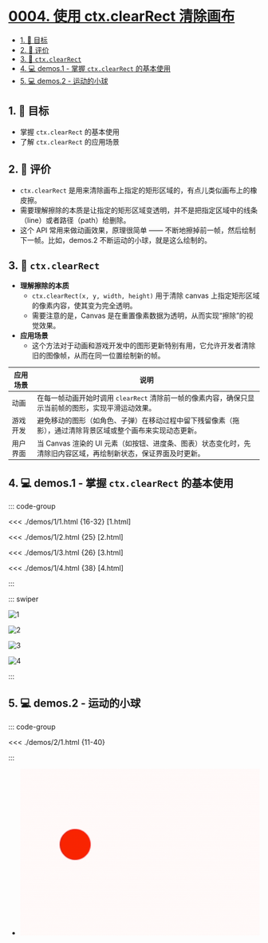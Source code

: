 # [0004. 使用 ctx.clearRect 清除画布](https://github.com/Tdahuyou/TNotes.canvas/tree/main/notes/0004.%20%E4%BD%BF%E7%94%A8%20ctx.clearRect%20%E6%B8%85%E9%99%A4%E7%94%BB%E5%B8%83)

<!-- region:toc -->

- [1. 🎯 目标](#1--目标)
- [2. 🫧 评价](#2--评价)
- [3. 📒 `ctx.clearRect`](#3--ctxclearrect)
- [4. 💻 demos.1 - 掌握 `ctx.clearRect` 的基本使用](#4--demos1---掌握-ctxclearrect-的基本使用)
- [5. 💻 demos.2 - 运动的小球](#5--demos2---运动的小球)

<!-- endregion:toc -->

## 1. 🎯 目标

- 掌握 `ctx.clearRect` 的基本使用
- 了解 `ctx.clearRect` 的应用场景

## 2. 🫧 评价

- `ctx.clearRect` 是用来清除画布上指定的矩形区域的，有点儿类似画布上的橡皮擦。
- 需要理解擦除的本质是让指定的矩形区域变透明，并不是把指定区域中的线条（line）或者路径（path）给删除。
- 这个 API 常用来做动画效果，原理很简单 —— 不断地擦掉前一帧，然后绘制下一帧。比如，demos.2 不断运动的小球，就是这么绘制的。

## 3. 📒 `ctx.clearRect`

- **理解擦除的本质**
  - `ctx.clearRect(x, y, width, height)` 用于清除 canvas 上指定矩形区域的像素内容，使其变为完全透明。
  - 需要注意的是，Canvas 是在重置像素数据为透明，从而实现“擦除”的视觉效果。
- **应用场景**
  - 这个方法对于动画和游戏开发中的图形更新特别有用，它允许开发者清除旧的图像帧，从而在同一位置绘制新的帧。

| 应用场景 | 说明 |
| --- | --- |
| 动画 | 在每一帧动画开始时调用 `clearRect` 清除前一帧的像素内容，确保只显示当前帧的图形，实现平滑运动效果。 |
| 游戏开发 | 避免移动的图形（如角色、子弹）在移动过程中留下残留像素（拖影），通过清除背景区域或整个画布来实现动态更新。 |
| 用户界面 | 当 Canvas 渲染的 UI 元素（如按钮、进度条、图表）状态变化时，先清除旧内容区域，再绘制新状态，保证界面及时更新。 |

## 4. 💻 demos.1 - 掌握 `ctx.clearRect` 的基本使用

::: code-group

<<< ./demos/1/1.html {16-32} [1.html]

<<< ./demos/1/2.html {25} [2.html]

<<< ./demos/1/3.html {26} [3.html]

<<< ./demos/1/4.html {38} [4.html]

:::

::: swiper

![1](https://cdn.jsdelivr.net/gh/Tdahuyou/imgs@main/2024-10-03-22-50-14.png)

![2](https://cdn.jsdelivr.net/gh/Tdahuyou/imgs@main/2024-10-03-22-51-05.png)

![3](https://cdn.jsdelivr.net/gh/Tdahuyou/imgs@main/2024-10-03-22-51-24.png)

![4](https://cdn.jsdelivr.net/gh/Tdahuyou/imgs@main/2024-10-03-22-51-38.png)

:::

## 5. 💻 demos.2 - 运动的小球

::: code-group

<<< ./demos/2/1.html {11-40}

:::

- ![svg](./assets/2.gif)
